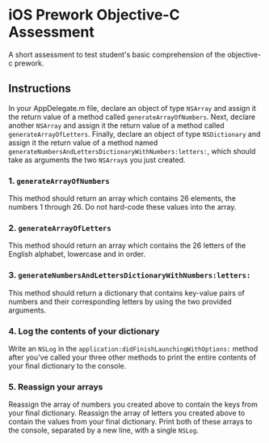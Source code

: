 # iOS Prework Objective-C Assessment
A short assessment to test student's basic comprehension of the objective-c prework.

## Instructions
In your AppDelegate.m file, declare an object of type `NSArray` and assign it the return value of a method called `generateArrayOfNumbers`. Next, declare another `NSArray` and assign it the return value of a method called `generateArrayOfLetters`. Finally, declare an object of type `NSDictionary` and assign it the return value of a method named `generateNumbersAndLettersDictionaryWithNumbers:letters:`, which should take as arguments the two `NSArray`s you just created.

### 1. `generateArrayOfNumbers`
This method should return an array which contains 26 elements, the numbers 1 through 26. Do not hard-code these values into the array.

### 2. `generateArrayOfLetters`
This method should return an array which contains the 26 letters of the English alphabet, lowercase and in order.

### 3. `generateNumbersAndLettersDictionaryWithNumbers:letters:`
This method should return a dictionary that contains key-value pairs of numbers and their corresponding letters by using the two provided arguments.

### 4. Log the contents of your dictionary
Write an `NSLog` in the `application:didFinishLaunchingWithOptions:` method after you've called your three other methods to print the entire contents of your final dictionary to the console.

### 5. Reassign your arrays
Reassign the array of numbers you created above to contain the keys from your final dictionary. Reassign the array of letters you created above to contain the values from your final dictionary. Print both of these arrays to the console, separated by a new line, with a single `NSLog`.

